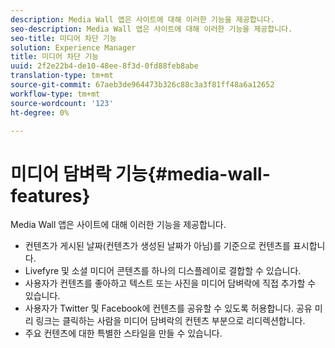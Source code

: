 ```yaml
---
description: Media Wall 앱은 사이트에 대해 이러한 기능을 제공합니다.
seo-description: Media Wall 앱은 사이트에 대해 이러한 기능을 제공합니다.
seo-title: 미디어 차단 기능
solution: Experience Manager
title: 미디어 차단 기능
uuid: 2f2e22b4-de10-48ee-8f3d-0fd88feb8abe
translation-type: tm+mt
source-git-commit: 67aeb3de964473b326c88c3a3f81ff48a6a12652
workflow-type: tm+mt
source-wordcount: '123'
ht-degree: 0%

---
```



# 미디어 담벼락 기능{#media-wall-features}

Media Wall 앱은 사이트에 대해 이러한 기능을 제공합니다.



* 컨텐츠가 게시된 날짜(컨텐츠가 생성된 날짜가 아님)를 기준으로 컨텐츠를 표시합니다.
* Livefyre 및 소셜 미디어 콘텐츠를 하나의 디스플레이로 결합할 수 있습니다.
* 사용자가 컨텐츠를 좋아하고 텍스트 또는 사진을 미디어 담벼락에 직접 추가할 수 있습니다.
* 사용자가 Twitter 및 Facebook에 컨텐츠를 공유할 수 있도록 허용합니다. 공유 미리 링크는 클릭하는 사람을 미디어 담벼락의 컨텐츠 부분으로 리디렉션합니다.
* 주요 컨텐츠에 대한 특별한 스타일을 만들 수 있습니다.

